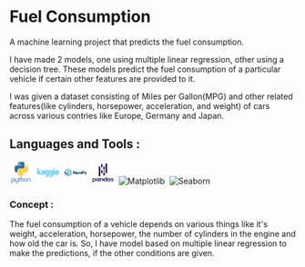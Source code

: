 # Fuel Consumption
A machine learning project that predicts the fuel consumption.


I have made 2 models, one using multiple linear regression, other using a decision tree. These models predict the fuel consumption of a particular vehicle if certain other features are provided to it.

I was given a dataset consisting of Miles per Gallon(MPG) and other related features(like cylinders, horsepower, acceleration, and weight) of cars across various contries like Europe, Germany and Japan.

## Languages and Tools :
<div>
  <img src="https://github.com/devicons/devicon/blob/master/icons/python/python-original-wordmark.svg" title="Pyton" alt="Python" width="40" height="40"/>&nbsp;
  <img src="https://github.com/devicons/devicon/blob/master/icons/kaggle/kaggle-original-wordmark.svg" title="Kaggle" alt="Kaggle" width="40" height="40"/>&nbsp;
  <img src="https://github.com/devicons/devicon/blob/master/icons/numpy/numpy-original-wordmark.svg" title="Numpy" alt="Numpy" width="40" height="40"/>&nbsp;
  <img src="https://github.com/devicons/devicon/blob/master/icons/pandas/pandas-original-wordmark.svg" title="Pandas" alt="Pandas" width="40" height="40"/>&nbsp;
  <img src="https://upload.wikimedia.org/wikipedia/commons/8/84/Matplotlib_icon.svg" title="Matlpotlib" alt="Matplotlib" width="40" height="40"/>&nbsp;
  <img src="https://github.com/mwaskom/seaborn/blob/master/doc/_static/logo-mark-darkbg.png" title="Seaborn" alt="Seaborn" width="40" height="40"/>&nbsp;
</div>

### Concept :
The fuel consumption of a vehicle depends on various things like it's weight, acceleration, horsepower, the number of cylinders in the engine and how old the car is. So, I have model based on multiple linear regression to make the predictions, if the other conditions are given.

